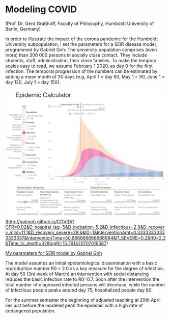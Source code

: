 # Modeling COVID

(Prof. Dr. Gerd Graßhoff, Faculty of Philosophy, Humboldt University of Berlin, Germany)

In order to illustrate the impact of the corona pandemic for the Humboldt University subpopulation, I set the parameters for a SEIR disease model, programmed by Gabriel Goh: The university population comprises (even more) than 300 000 persons in socially close contact. They include students, staff, administration, their close families. To make the temporal scales easy to read, we assume February 1 2020, as day 0 for the first infection. The temporal progression of the numbers can be estimated by adding a mean month of 30 days (e.g. April 1 = day 60, May 1 = 90, June 1 = day 120, July 1 = day 150).


![](assets/markdown-img-paste-20200329150300283.png)(http://gabgoh.github.io/COVID/?CFR=0.02&D_hospital_lag=5&D_incbation=5.2&D_infectious=2.9&D_recovery_mild=11.1&D_recovery_severe=28.6&I0=1&InterventionAmt=0.33333333333333337&InterventionTime=50.666666666666664&P_SEVERE=0.2&R0=2.2&Time_to_death=32&logN=15.761420707019587)

[My parameters for SEIR model by Gabriel Goh](http://gabgoh.github.io/COVID/?CFR=0.02&D_hospital_lag=5&D_incbation=5.2&D_infectious=2.9&D_recovery_mild=11.1&D_recovery_severe=28.6&I0=1&InterventionAmt=0.33333333333333337&InterventionTime=50.666666666666664&P_SEVERE=0.2&R0=2.2&Time_to_death=32&logN=15.761420707019587)

The model assumes an initial epidemiological dissemination with a basic reproduction number R0 = 2.0 as a key measure for the degree of infection. At day 50 (3rd week of March) an intervention with social distancing reduces the basic infection rate to R0=0.7. Soon after the intervention the total number of diagnosed infected persons will decrease, while the number of infectious people peaks around day 75, hospitalized people day 80.

For the summer semester the beginning of adjusted teaching at 20th April lies just before the modeled peak the epidemic with a high rate of endangered population.
